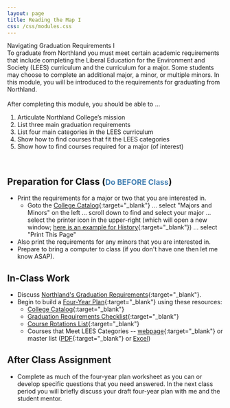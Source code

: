 ```yaml
---
layout: page
title: Reading the Map I
css: /css/modules.css
---
```


<div class="panel-group">
  <div class="panel panel-primary">
    <div class="panel-heading">Navigating Graduation Requirements I</div>
    <div class="panel-body">To graduate from Northland you must meet certain academic requirements that include completing the Liberal Education for the Environment and Society (LEES) curriculum and the curriculum for a major. Some students may choose to complete an additional major, a minor, or multiple minors. In this module, you will be introduced to the requirements for graduating from Northland.
<br><br>
After completing this module, you should be able to ...
<ol>
  <li>Articulate Northland College’s mission</li>
  <li>List three main graduation requirements</li>
  <li>List four main categories in the LEES curriculum</li>
  <li>Show how to find courses that fit the LEES categories</li>
  <li>Show how to find courses required for a major (of interest)</li>
</ol>
    </div>
  </div>
</div>

&nbsp;

## Preparation for Class (<span style="font-size:smaller; color:SteelBlue;">Do BEFORE Class</span>)

* Print the requirements for a major or two that you are interested in.
    * Goto the [College Catalog](http://catalog.northland.edu/){:target="_blank"} ... select "Majors and Minors" on the left ... scroll down to find and select your major ... select the printer icon in the upper-right (which will open a new window; [here is an example for History](http://catalog.northland.edu/preview_program.php?catoid=21&poid=1684&print){:target="_blank"}) ... select "Print This Page"
* Also print the requirements for any minors that you are interested in.
* Prepare to bring a computer to class (if you don't have one then let me know ASAP).

## In-Class Work

* Discuss [Northland's Graduation Requirements](https://docs.google.com/presentation/d/1E2YLedjnlgkPj49P8IdWdOvuw8gq3nRaM5OO9I-wutk/edit?usp=sharing){:target="_blank"}.
* Begin to build a [Four-Year Plan](https://docs.google.com/spreadsheets/d/1_rdl3OCltNrI3EwALsRCvBLAhsQflNVx/edit?usp=sharing&ouid=107081804861686762583&rtpof=true&sd=true){:target="_blank"} using these resources:
    * [College Catalog](http://catalog.northland.edu/){:target="_blank"}
    * [Graduation Requirements Checklist](https://drive.google.com/file/d/12kaIg4_m-SCiefAxFxzSz0DyWq31k9KX/view?usp=sharing){:target="_blank"}
    * [Course Rotations List](https://my.northland.edu/academics/#rotations){:target="_blank"}
    * Courses that Meet LEES Categories -- [webpage](http://catalog.northland.edu/preview_program.php?catoid=21&poid=1653){:target="_blank"} or master list ([PDF](https://my.northland.edu/wp-content/uploads/sites/2/2021/04/LEES-for-AY-2021-ALL.pdf){:target="_blank"} or [Excel](https://my.northland.edu/wp-content/uploads/sites/2/2021/09/LEES-for-AY-2021-ALL.xlsx))

## After Class Assignment

* Complete as much of the four-year plan worksheet as you can or develop specific questions that you need answered. In the next class period you will briefly discuss your draft four-year plan with me and the student mentor.
